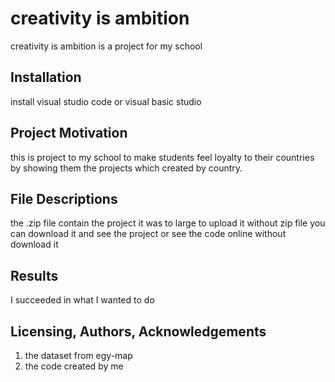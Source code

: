 # creativity is ambition

creativity is ambition is a project for my school

## Installation

install visual studio code or visual basic studio

## Project Motivation

this is project to my school to make students feel loyalty to their countries by showing them the projects which created by country.

## File Descriptions
the .zip file contain the project it was to large to upload it without zip file
you can download it and see the project
or see the code online without download it

## Results
I succeeded in what I wanted to do
## Licensing, Authors, Acknowledgements
1. the dataset from egy-map
2. the code created by me

